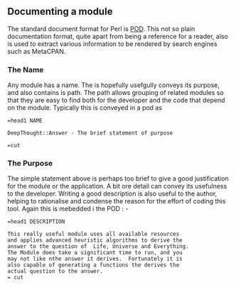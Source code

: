 ## Documenting a module

The standard document format for Perl is [POD](https://perldoc.perl.org/perlpod).  This not so plain documentation format, quite apart from being a reference for a reader, also is used to extract various information to be rendered by search engines such as MetaCPAN.

### The Name

Any module has a name.  The is hopefully usefgully conveys its purpose, and also contains is path.  The path allows grouping of related modules so that they are easy to find both for the developer and the code that depend on the module.  Typically this is conveyed in a pod as 

```
=head1 NAME

DeepThought::Answer - The brief statement of purpose

=cut
```

### The Purpose

The simple statement above is perhaps too brief to give a good justification for the module or the application.  A bit ore detail can convey its usefulness to the developer.  Writing a good description is also useful to the author, helping to rationalise and condense the reason for the effort of coding this tool.  Again this is mebedded i the POD : -

```
=head1 DESCRIPTION

This really useful module uses all available resources
and applies advanced heuristic algorithms to derive the
answer to the question of  Life, Universe and Everything.
The Module does take a significant time to run, and you
may not like nthe answer it derives.  Fortunately it is
also capable of generating a functions the derives the
actual question to the answer.
= cut
```



